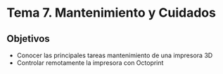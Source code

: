 # Tema  7. Mantenimiento y Cuidados

## Objetivos

* Conocer las principales tareas mantenimiento de una impresora 3D
* Controlar remotamente la impresora con Octoprint
